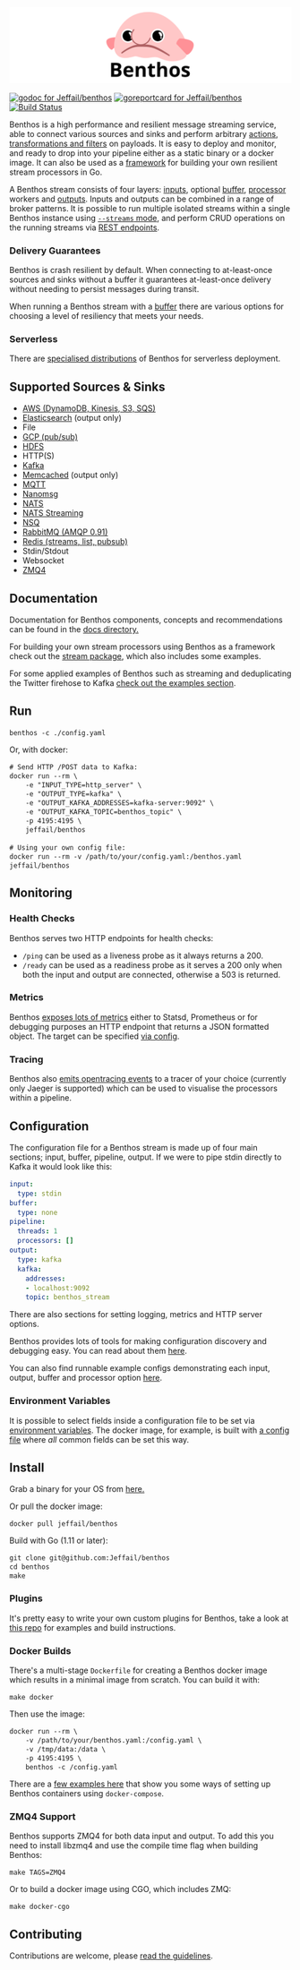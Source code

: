 ![Benthos](icon.png "Benthos")

[![godoc for Jeffail/benthos][godoc-badge]][godoc-url]
[![goreportcard for Jeffail/benthos][goreport-badge]][goreport-url]
[![Build Status][drone-badge]][drone-url]

Benthos is a high performance and resilient message streaming service, able to
connect various sources and sinks and perform arbitrary
[actions, transformations and filters][processors] on payloads. It is easy to
deploy and monitor, and ready to drop into your pipeline either as a static
binary or a docker image. It can also be used as a [framework][godoc-url] for
building your own resilient stream processors in Go.

A Benthos stream consists of four layers: [inputs][inputs], optional
[buffer][buffers], [processor][processors] workers and [outputs][outputs].
Inputs and outputs can be combined in a range of broker patterns. It is possible
to run multiple isolated streams within a single Benthos instance using
[`--streams` mode][streams-mode], and perform CRUD operations on the running
streams via [REST endpoints][streams-api].

### Delivery Guarantees

Benthos is crash resilient by default. When connecting to at-least-once sources
and sinks without a buffer it guarantees at-least-once delivery without needing
to persist messages during transit.

When running a Benthos stream with a [buffer][buffers] there are various options
for choosing a level of resiliency that meets your needs.

### Serverless

There are [specialised distributions][serverless] of Benthos for serverless
deployment.

## Supported Sources & Sinks

- [AWS (DynamoDB, Kinesis, S3, SQS)][aws]
- [Elasticsearch][elasticsearch] (output only)
- File
- [GCP (pub/sub)][gcp]
- [HDFS][hdfs]
- HTTP(S)
- [Kafka][kafka]
- [Memcached][memcached] (output only)
- [MQTT][mqtt]
- [Nanomsg][nanomsg]
- [NATS][nats]
- [NATS Streaming][natsstreaming]
- [NSQ][nsq]
- [RabbitMQ (AMQP 0.91)][rabbitmq]
- [Redis (streams, list, pubsub)][redis]
- Stdin/Stdout
- Websocket
- [ZMQ4][zmq]

## Documentation

Documentation for Benthos components, concepts and recommendations can be found
in the [docs directory.][general-docs]

For building your own stream processors using Benthos as a framework check out
the [stream package][godoc-url], which also includes some examples.

For some applied examples of Benthos such as streaming and deduplicating the
Twitter firehose to Kafka [check out the examples section][examples-docs].

## Run

``` shell
benthos -c ./config.yaml
```

Or, with docker:

``` shell
# Send HTTP /POST data to Kafka:
docker run --rm \
	-e "INPUT_TYPE=http_server" \
	-e "OUTPUT_TYPE=kafka" \
	-e "OUTPUT_KAFKA_ADDRESSES=kafka-server:9092" \
	-e "OUTPUT_KAFKA_TOPIC=benthos_topic" \
	-p 4195:4195 \
	jeffail/benthos

# Using your own config file:
docker run --rm -v /path/to/your/config.yaml:/benthos.yaml jeffail/benthos
```

## Monitoring

### Health Checks

Benthos serves two HTTP endpoints for health checks:
- `/ping` can be used as a liveness probe as it always returns a 200.
- `/ready` can be used as a readiness probe as it serves a 200 only when both
  the input and output are connected, otherwise a 503 is returned.

### Metrics

Benthos [exposes lots of metrics][metrics] either to Statsd, Prometheus or for
debugging purposes an HTTP endpoint that returns a JSON formatted object. The
target can be specified [via config][metrics-config].

### Tracing

Benthos also [emits opentracing events][tracers] to a tracer of your choice
(currently only Jaeger is supported) which can be used to visualise the
processors within a pipeline.

## Configuration

The configuration file for a Benthos stream is made up of four main sections;
input, buffer, pipeline, output. If we were to pipe stdin directly to Kafka it
would look like this:

``` yaml
input:
  type: stdin
buffer:
  type: none
pipeline:
  threads: 1
  processors: []
output:
  type: kafka
  kafka:
    addresses:
    - localhost:9092
    topic: benthos_stream
```

There are also sections for setting logging, metrics and HTTP server options.

Benthos provides lots of tools for making configuration discovery and debugging
easy. You can read about them [here][config-doc].

You can also find runnable example configs demonstrating each input, output,
buffer and processor option [here](config).

### Environment Variables

It is possible to select fields inside a configuration file to be set via
[environment variables][config-interp]. The docker image, for example, is built
with [a config file][env-config] where _all_ common fields can be set this way.

## Install

Grab a binary for your OS from [here.][releases]

Or pull the docker image:

``` shell
docker pull jeffail/benthos
```

Build with Go (1.11 or later):

``` shell
git clone git@github.com:Jeffail/benthos
cd benthos
make
```

### Plugins

It's pretty easy to write your own custom plugins for Benthos, take a look at
[this repo][plugin-repo] for examples and build instructions.


### Docker Builds

There's a multi-stage `Dockerfile` for creating a Benthos docker image which
results in a minimal image from scratch. You can build it with:

``` shell
make docker
```

Then use the image:

``` shell
docker run --rm \
	-v /path/to/your/benthos.yaml:/config.yaml \
	-v /tmp/data:/data \
	-p 4195:4195 \
	benthos -c /config.yaml
```

There are a [few examples here][compose-examples] that show you some ways of
setting up Benthos containers using `docker-compose`.

### ZMQ4 Support

Benthos supports ZMQ4 for both data input and output. To add this you need to
install libzmq4 and use the compile time flag when building Benthos:

``` shell
make TAGS=ZMQ4
```

Or to build a docker image using CGO, which includes ZMQ:

``` shell
make docker-cgo
```

## Contributing

Contributions are welcome, please [read the guidelines](CONTRIBUTING.md).

[inputs]: docs/inputs/README.md
[buffers]: docs/buffers/README.md
[processors]: docs/processors/README.md
[outputs]: docs/outputs/README.md

[metrics]: docs/metrics/README.md
[tracers]: docs/tracers/README.md
[metrics-config]: config/metrics
[config-interp]: docs/config_interpolation.md
[compose-examples]: resources/docker/compose_examples
[streams-api]: docs/api/streams.md
[streams-mode]: docs/streams/README.md
[general-docs]: docs/README.md
[examples-docs]: docs/examples/README.md
[env-config]: config/env/README.md
[config-doc]: docs/configuration.md
[serverless]: docs/serverless/README.md

[releases]: https://github.com/Jeffail/benthos/releases
[plugin-repo]: https://github.com/benthosdev/benthos-plugin-example

[godoc-badge]: https://godoc.org/github.com/Jeffail/benthos/lib/stream?status.svg
[godoc-url]: https://godoc.org/github.com/Jeffail/benthos/lib/stream
[goreport-badge]: https://goreportcard.com/badge/github.com/Jeffail/benthos
[goreport-url]: https://goreportcard.com/report/Jeffail/benthos
[drone-badge]: https://cloud.drone.io/api/badges/Jeffail/benthos/status.svg
[drone-url]: https://cloud.drone.io/Jeffail/benthos

[aws]: https://aws.amazon.com/
[zmq]: http://zeromq.org/
[nanomsg]: http://nanomsg.org/
[rabbitmq]: https://www.rabbitmq.com/
[mqtt]: http://mqtt.org/
[nsq]: http://nsq.io/
[nats]: http://nats.io/
[natsstreaming]: https://nats.io/documentation/streaming/nats-streaming-intro/
[redis]: https://redis.io/
[kafka]: https://kafka.apache.org/
[elasticsearch]: https://www.elastic.co/
[hdfs]: https://hadoop.apache.org/
[gcp]: https://cloud.google.com/
[memcached]: https://memcached.org/
